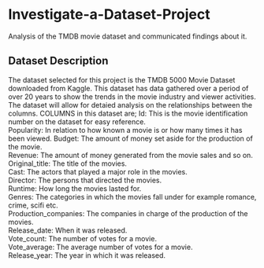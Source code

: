 # Investigate-a-Dataset-Project
Analysis of the TMDB movie dataset and communicated findings about it.

## Dataset Description
The dataset selected for this project is the TMDB 5000 Movie Dataset downloaded from Kaggle. This dataset has data gathered over a period of over 20 years 
to show the trends in the movie industry and viewer activities. The dataset will allow for detaied analysis on the relationships between the columns.
COLUMNS in this dataset are; 
Id: This is the movie identification number on the dataset for easy reference.                    
Popularity: In relation to how known a movie is or how many times it has been viewed.
Budget: The amount of money set aside for the production of the movie.                
Revenue: The amount of money generated from the movie sales and so on.                 
Original_title: The title of the movies.          
Cast: The actors that played a major role in the movies.                    
Director: The persons that directed the movies.                
Runtime: How long the movies lasted for.                 
Genres: The categories in which the movies fall under for example romance, crime, scifi etc.                  
Production_companies: The companies in charge of the production of the movies.    
Release_date: When it was released.            
Vote_count: The number of votes for a movie.              
Vote_average: The average number of votes for a movie.            
Release_year: The year in which it was released.
